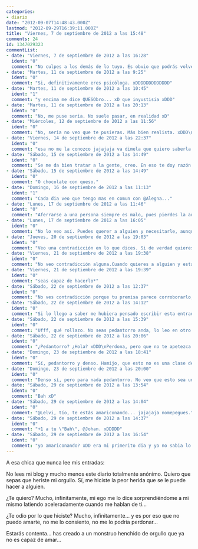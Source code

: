 ```yaml
---
categories:
- diario
date: "2012-09-07T14:48:43.000Z"
lastmod: "2012-09-29T16:39:11.000Z"
title: "Viernes, 7 de septiembre de 2012 a las 15:48"
comments: 24
id: 1347029323
commentList:
- date: "Viernes, 7 de septiembre de 2012 a las 16:28"
  ident: "0"
  comment: "No culpes a los demás de lo tuyo. Es obvio que podrás volver a amar, quizá no ahora, pero en algún momento sí. No te autocompadezcas, sal del vórtice de autodestrucción en el que tú mismo te empeñas en quedarte.\n\nY por si acaso...¡QUESO!"
- date: "Martes, 11 de septiembre de 2012 a las 9:25"
  ident: "0"
  comment: "Si, definitivamente eres psicóloga. xDDDDDDDDDDDDD"
- date: "Martes, 11 de septiembre de 2012 a las 10:45"
  ident: "1"
  comment: "y encima me dice QUESObro... xD que inyustisia xDDD"
- date: "Martes, 11 de septiembre de 2012 a las 20:13"
  ident: "0"
  comment: "No, me puse seria. No suele pasar, en realidad xD"
- date: "Miércoles, 12 de septiembre de 2012 a las 11:56"
  ident: "0"
  comment: "No, seria no veo que te pusieras. Más bien realista. xDDD\nTambién veo que si no eres psicóloga profesionalmente, al menos eres buena psicóloga amateur de ti misma.\n\nY tú, tío anónimo. @Alegna lleva razón. Si no queso... ¡CHOCOLATE!"
- date: "Viernes, 14 de septiembre de 2012 a las 22:37"
  ident: "0"
  comment: "esa no me la conozco jajajaja va dimela que quiero saberla xD"
- date: "Sábado, 15 de septiembre de 2012 a las 14:49"
  ident: "0"
  comment: "Se me da bien tratar a la gente, creo. En eso te doy razón.\nMi filosofía de vida además es \"no te compliques, deja las cosas correr sin aferrarte a ellas\". No me refiero a que no te aferres a una persona, me refiero a que no lo hagas si es algo malo para ti, por ejemplo."
- date: "Sábado, 15 de septiembre de 2012 a las 14:49"
  ident: "0"
  comment: "O chocolate con queso."
- date: "Domingo, 16 de septiembre de 2012 a las 11:13"
  ident: "1"
  comment: "Cada dia veo que tengo mas en comun con @Alegna..."
- date: "Lunes, 17 de septiembre de 2012 a las 11:46"
  ident: "0"
  comment: "Aferrarse a una persona siempre es malo, pues pierdes la autoestima y necesitas de la consideración y el afecto de esa persona para sentirte querido. Pero claro, eso es lo que abunda, pues cuesta mucho trabajo quererse a sí mismo y necesitamos que otra persona lo haga por nosotros. Qué bien, joder. xDDDDDDDD"
- date: "Lunes, 17 de septiembre de 2012 a las 16:05"
  ident: "0"
  comment: "No lo veo así. Puedes querer a alguien y necesitarle, aunque no sea imprescindible. Nadie lo es.\nPuedes quererte a ti mismo y querer a otra persona (de ahí el aferrarte)."
- date: "Jueves, 20 de septiembre de 2012 a las 19:03"
  ident: "0"
  comment: "Veo una contradicción en lo que dices. Si de verdad quieres a alguien, no lo necesitarías. Necesitar a alguien no es quererlo como lo que es, sino aferrarlo para utilizarlo en beneficio propio. Sí. Por muy bien que funcione una relación (sea de pareja o de amistad), por muy bien que se encuentre cada uno, por muy poco utilizados que se sientan el uno del otro, la realidad no deja de ser esa. Se utilizan el uno al otro para cubrir los vacíos de autoestima que tienen. Y eso no es amor, es apego por necesidad. No me parece una conducta sana si se percibe la realidad de forma distorsionada. Y no me parece que mi perspectiva a la hora de interpretar la realidad sea errónea. Yo diría que poco cómoda hasta que no le coges el gusto al asiento.\n\nParezco idealista, lo sé. xD\nBueno, lo soy, pero flexible aunque eso sí que no lo parezca. xDDD\n\nYo quiero a muchas personas, a cada una de forma distinta porque cada una es un mundo y una combinación única de características, de rasgos distintos que pueden estar en más o menos sincronía con los míos. Pero no por eso siento que necesito a ninguna de esas personas. Reconozco que he sentido necesitar a algunas de esas personas que quiero, pero más tarde vi esa necesidad como si estuviera respondiendo a la típica pregunta \"¿A quién quieres más, a mamá o a papá?\". Las personas a las que aprecio no se merecen que las compare o que las clasifique teniendo un criterio tal que \"a esta persona la quiero más y a esta otra la quiero menos\". Eso no es criterio, eso es pensar como un niño chico. O como la mayoría de gente por considerar válido a priori el aprendizaje vicario.\n\nResumen: cuesta muchísimo quererse de forma sincera a uno mismo, cosa que yo hago. Eso no quiere decir que quiera poquito a los que quiero. Al contrario, quiero mucho a todas las personas que he conocido y que son importantes para mí, sobre todo las que me muestran reciprocidad, cosa que no espero ni necesito, pero es algo que agradezco y disfruto. Me siento muy afortunado."
- date: "Viernes, 21 de septiembre de 2012 a las 19:38"
  ident: "0"
  comment: "No veo contradicción alguna.Cuando quieres a alguien y estás con esa persona, tu cerebro segrega unas sustancias que crean adicción y solo esa persona te las das, por eso echas de menos a las personas y demás.\nTampoco observo que por necesitar a alguien te quieras menos a ti mismo siempre y cuando si tienes que irte de su lado, eres capaz de hacerlo. Ya te dije que nadie es imprescindible.\n¿Qué vacío de autoestima es ese? ¿El dejar llevarse por procesos biológicos incontrolables es no tener autoestima? Venga ya.\nUna cosa es que no quieras a alguien y le necesites, y otra distinta que le quieras y necesites. Yo quiero a mi madre muchísimo y la necesito, y no por ello tengo una baja autoestima. \n\nTe sorprenderá pero yo tampoco creo en el \"¿a quién quieres más?\", también pienso que cada persona es independiente y lo que siento por ellas igual."
- date: "Viernes, 21 de septiembre de 2012 a las 19:39"
  ident: "0"
  comment: "seas capaz de hacerlo*"
- date: "Sábado, 22 de septiembre de 2012 a las 12:37"
  ident: "0"
  comment: "No ves contradicción porque tu premisa parece corroborarlo, pero no es tanto así. En primer lugar, no compartimos el mismo concepto de necesidad. Y en segundo, tu premisa basada en nuestra biología no es lo suficientemente consistente.\n\nEl cerebro es plástico, podemos moldearlo como plastilina y eso se hace siendo capaces de arrancar de raíz semillas que se plantaron un día en nuestra mente y germinaron para convertirse en árboles y arbustos. Son lo que nos definen, son lo que nos hace ser como somos. Y por eso, al no compartir el concepto de necesidad, tampoco compartimos el concepto \"echar de menos\".\n\nTú piensas que la reacción biológica que alguien tiene al querer a una persona no es controlable y necesariamente ese alguien va a necesitar la existencia, la conexión física y la respuesta o reciprocidad porque de alguna forma se vuelve adicto a esa persona. Pero esto no es algo que esté escrito en nuestros genes. Está en nuestros pensamientos (creencias). Yo no es que controle esa reacción tan humana, yo decidí tener otra motivación y me parece que por ello me quiero más. He pasado de necesitar a las personas que quiero a solo necesitar acceder a mis recuerdos sobre esas personas. Y recordando a esas personas soy capaz de sentirme igual que si estuvieran aquí a mi lado viviendo conmigo, porque las ideas que se han plasmado en mi cerebro que consiguen que yo segregue esas sustancias no son las mismas que puedas tener tú u otra persona. Yo no creía en esto, pensaba que todo esto era cuento chino, pero no es así. He sido capaz de comprenderlo y es un motivo por el que me quiero más, porque valoro muchísimo más mi capacidad para revivir y recordar a las personas que quiero, sintiendo que por mucho o poco tiempo que haya vivido y tratado con ellas, ya viven en mí, han dejado una huella imborrable a menos que sufra de Alzheimer en un futuro, que ojalá y no.\n\nDejarse llevar por procesos biológicos no es no tener autoestima, es conocerse menos a uno mismo, ergo un riesgo."
- date: "Sábado, 22 de septiembre de 2012 a las 14:12"
  ident: "0"
  comment: "Si lo llego a saber me hubiera pensado escribir esta entrada jajajaja xD"
- date: "Sábado, 22 de septiembre de 2012 a las 15:39"
  ident: "0"
  comment: "Ufff, qué rollazo. No seas pedantorro anda, lo leo en otro momento que he empezado y me he cansado. Me recuerdas a mi yo de 15 años."
- date: "Sábado, 22 de septiembre de 2012 a las 20:06"
  ident: "0"
  comment: "¿Pedantorro? ¿Hola? xDDD\nPerdona, pero que no te apetezca esforzarte en comprenderme en estos momentos no hace de mí un pedantorro. No soy lo que tú ni nadie digáis. Soy lo que diga yo porque llevaré más razón sobre mí que nadie. Punto. xDDDDDDDDDDDDDDDDDDDDD\n\nNaaada nada, @Lelvi, al contrario, se agradece que nos brindes con oportunidades como esta para que nos expresemos y debatamos... De eso se trata, ¿no? Compartir y crecer, olé. xD"
- date: "Domingo, 23 de septiembre de 2012 a las 18:41"
  ident: "0"
  comment: "Sí, pedantorro y denso. Hamijo, que esto no es una clase de filosofía. Me reitero: lo leo otro día, hoy encima tengo fiebre.\nUna cosa es cómo tú crees que eres y otra como te ven los demás, por cierto."
- date: "Domingo, 23 de septiembre de 2012 a las 20:00"
  ident: "0"
  comment: "Denso sí, pero para nada pedantorro. No veo que esto sea una clase de filosofía tampoco, ¿a ti te lo parece? A mí no. Chico sincretismo hay aquí para decir que esto sea filosofía, jajaja... xD\n\nNo soy pedante. No hago como si me creyera mejor por ser como soy ni por expresarme como me expreso. Si te parece que sí, algún prejuicio raro tienes sobre mi densidad pensando que va de la mano de creerse mejor que a quien le hablo. Y para nada es así.\n\nUna cosa no es cómo yo creo que soy. Una cosa es como yo SÉ que soy y otra como me interpretan los demás. Si coinciden, los demás llevarán razón. Si no, me pararé a pensarlo. Pero ya te digo, no suele llevar razón nadie que no me interpreta de forma que coincida con la imagen que tengo de mí.\n\nEspero que te mejores pronto, por mí puedes leerlo cuando quieras. Como si no lo lees, fíjate. No escribo para que solo tú me leas, nuestra conversación le puede interesar a cualquier otro que pase por aquí y llevarse algo bueno de ella.\n\n¡Un saludo!"
- date: "Sábado, 29 de septiembre de 2012 a las 13:54"
  ident: "0"
  comment: "Bah xD"
- date: "Sábado, 29 de septiembre de 2012 a las 14:04"
  ident: "0"
  comment: "@Lelvi, tío, te estás amariconando... jajajaja nomepegues."
- date: "Sábado, 29 de septiembre de 2012 a las 14:37"
  ident: "0"
  comment: "+1 a tu \"Bah\", @Johan. xDDDDD"
- date: "Sábado, 29 de septiembre de 2012 a las 16:54"
  ident: "0"
  comment: "yo amariconando? xDD era mi primerito dia y yo no sabia lo que esa me iba a hacer xD"
---
```


A esa chica que nunca lee mis entradas:  
  
No lees mi blog y mucho menos este diario totalmente anónimo. Quiero que sepas que heriste mi orgullo. Sí, me hiciste la peor herida que se le puede hacer a alguien.   
  
¿Te quiero? Mucho, infinitamente, mi ego me lo dice sorprendiéndome a mi mismo latiendo aceleradamente cuando me hablan de ti...  
  
 ¿Te odio por lo que hiciste? Mucho, infinitamente... y es por eso que no puedo amarte, no me lo consiento, no me lo podría perdonar...  
  
Estarás contenta... has creado a un monstruo henchido de orgullo que ya no es capaz de amar...